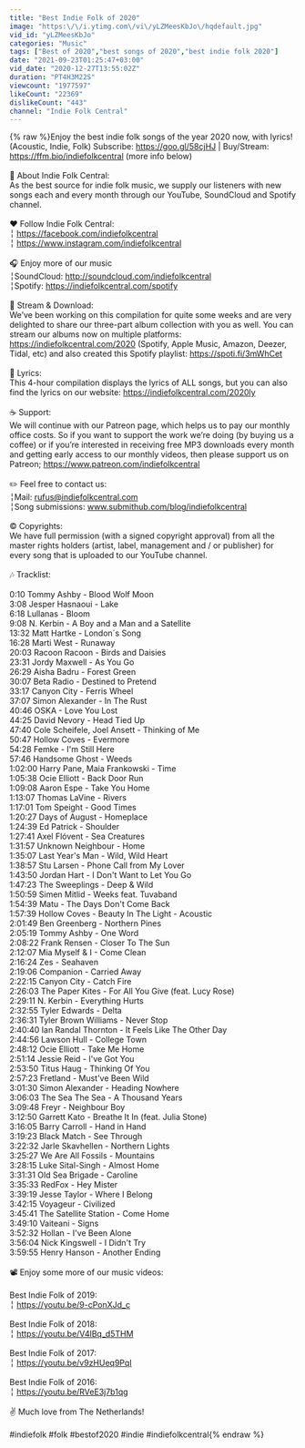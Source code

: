 ```yaml
---
title: "Best Indie Folk of 2020"
image: "https:\/\/i.ytimg.com\/vi\/yLZMeesKbJo\/hqdefault.jpg"
vid_id: "yLZMeesKbJo"
categories: "Music"
tags: ["Best of 2020","best songs of 2020","best indie folk 2020"]
date: "2021-09-23T01:25:47+03:00"
vid_date: "2020-12-27T13:55:02Z"
duration: "PT4H3M22S"
viewcount: "1977597"
likeCount: "22369"
dislikeCount: "443"
channel: "Indie Folk Central"
---
```

{% raw %}Enjoy the best indie folk songs of the year 2020 now, with lyrics! (Acoustic, Indie, Folk) Subscribe: <a rel="nofollow" target="blank" href="https://goo.gl/58cjHJ">https://goo.gl/58cjHJ</a> | Buy/Stream: <a rel="nofollow" target="blank" href="https://ffm.bio/indiefolkcentral">https://ffm.bio/indiefolkcentral</a> (more info below)<br /><br />📖 About Indie Folk Central:<br />As the best source for indie folk music, we supply our listeners with new songs each and every month through our YouTube, SoundCloud and Spotify channel. <br /><br />❤️ Follow Indie Folk Central:<br />╎ <a rel="nofollow" target="blank" href="https://facebook.com/indiefolkcentral">https://facebook.com/indiefolkcentral</a><br />╎ <a rel="nofollow" target="blank" href="https://www.instagram.com/indiefolkcentral">https://www.instagram.com/indiefolkcentral</a><br /><br />🎧 Enjoy more of our music<br />╎SoundCloud: <a rel="nofollow" target="blank" href="http://soundcloud.com/indiefolkcentral">http://soundcloud.com/indiefolkcentral</a><br />╎Spotify: <a rel="nofollow" target="blank" href="https://indiefolkcentral.com/spotify">https://indiefolkcentral.com/spotify</a><br /><br />🎵 Stream &amp; Download:<br />We’ve been working on this compilation for quite some weeks and are very delighted to share our three-part album collection with you as well. You can stream our albums now on multiple platforms: <a rel="nofollow" target="blank" href="https://indiefolkcentral.com/2020">https://indiefolkcentral.com/2020</a> (Spotify, Apple Music, Amazon, Deezer, Tidal, etc) and also created this Spotify playlist: <a rel="nofollow" target="blank" href="https://spoti.fi/3mWhCet">https://spoti.fi/3mWhCet</a><br /><br />📃 Lyrics: <br />This 4-hour compilation displays the lyrics of ALL songs, but you can also find the lyrics on our website: <a rel="nofollow" target="blank" href="https://indiefolkcentral.com/2020ly">https://indiefolkcentral.com/2020ly</a><br /><br />☕ Support:<br />We will continue with our Patreon page, which helps us to pay our monthly office costs. So if you want to support the work we’re doing (by buying us a coffee)  or if you’re interested in receiving free MP3 downloads every month and getting early access to our monthly videos, then please support us on Patreon; <a rel="nofollow" target="blank" href="https://www.patreon.com/indiefolkcentral">https://www.patreon.com/indiefolkcentral</a><br /><br />✏️ Feel free to contact us: <br />╎Mail: rufus@indiefolkcentral.com<br />╎Song submissions: www.submithub.com/blog/indiefolkcentral<br /><br />©️ Copyrights:<br />We have full permission (with a signed copyright approval) from all the master rights holders (artist, label, management and / or publisher) for every song that is uploaded to our YouTube channel.<br /><br />🎶 Tracklist:<br /><br />0:10 Tommy Ashby - Blood Wolf Moon<br />3:08 Jesper Hasnaoui - Lake<br />6:18 Lullanas - Bloom<br />9:08 N. Kerbin - A Boy and a Man and a Satellite<br />13:32 Matt Hartke - London´s Song<br />16:28 Marti West - Runaway<br />20:03 Racoon Racoon - Birds and Daisies<br />23:31 Jordy Maxwell - As You Go<br />26:29 Aisha Badru - Forest Green<br />30:07 Beta Radio - Destined to Pretend<br />33:17 Canyon City - Ferris Wheel<br />37:07 Simon Alexander - In The Rust<br />40:46 OSKA - Love You Lost<br />44:25 David Nevory - Head Tied Up<br />47:40 Cole Scheifele, Joel Ansett - Thinking of Me<br />50:47 Hollow Coves - Evermore<br />54:28 Femke - I'm Still Here<br />57:46 Handsome Ghost - Weeds<br />1:02:00 Harry Pane, Maia Frankowski - Time<br />1:05:38 Ocie Elliott - Back Door Run<br />1:09:08 Aaron Espe - Take You Home<br />1:13:07 Thomas LaVine - Rivers<br />1:17:01 Tom Speight - Good Times<br />1:20:27 Days of August - Homeplace<br />1:24:39 Ed Patrick - Shoulder<br />1:27:41 Axel Flóvent - Sea Creatures<br />1:31:57 Unknown Neighbour - Home<br />1:35:07 Last Year's Man - Wild, Wild Heart<br />1:38:57 Stu Larsen - Phone Call from My Lover<br />1:43:50 Jordan Hart - I Don't Want to Let You Go<br />1:47:23 The Sweeplings - Deep &amp; Wild<br />1:50:59 Simen Mitlid - Weeks feat. Tuvaband<br />1:54:39 Matu - The Days Don't Come Back<br />1:57:39 Hollow Coves - Beauty In The Light - Acoustic<br />2:01:49 Ben Greenberg - Northern Pines<br />2:05:19 Tommy Ashby - One Word<br />2:08:22 Frank Rensen - Closer To The Sun<br />2:12:07 Mia Myself &amp; I - Come Clean<br />2:16:24 Zes - Seahaven<br />2:19:06 Companion - Carried Away<br />2:22:15 Canyon City - Catch Fire<br />2:26:03 The Paper Kites - For All You Give (feat. Lucy Rose)<br />2:29:11 N. Kerbin - Everything Hurts<br />2:32:55 Tyler Edwards - Delta<br />2:36:31 Tyler Brown Williams - Never Stop<br />2:40:40 Ian Randal Thornton - It Feels Like The Other Day<br />2:44:56 Lawson Hull - College Town<br />2:48:12 Ocie Elliott - Take Me Home<br />2:51:14 Jessie Reid - I've Got You<br />2:53:50 Titus Haug - Thinking Of You<br />2:57:23 Fretland - Must've Been Wild<br />3:01:30 Simon Alexander - Heading Nowhere<br />3:06:03 The Sea The Sea - A Thousand Years<br />3:09:48 Freyr - Neighbour Boy<br />3:12:50 Garrett Kato -  Breathe It In (feat. Julia Stone)<br />3:16:05 Barry Carroll - Hand in Hand<br />3:19:23 Black Match - See Through<br />3:22:32 Jarle Skavhellen - Northern Lights<br />3:25:27 We Are All Fossils - Mountains<br />3:28:15 Luke Sital-Singh - Almost Home<br />3:31:31 Old Sea Brigade - Caroline<br />3:35:33 RedFox - Hey Mister<br />3:39:19 Jesse Taylor - Where I Belong<br />3:42:15 Voyageur - Civilized<br />3:45:41 The Satellite Station - Come Home<br />3:49:10 Vaiteani - Signs<br />3:52:32 Hollan - I've Been Alone<br />3:56:04 Nick Kingswell - I Didn't Try<br />3:59:55 Henry Hanson - Another Ending<br /><br />📽️ Enjoy some more of our music videos:  <br /><br />Best Indie Folk of 2019:<br />╎ <a rel="nofollow" target="blank" href="https://youtu.be/9-cPonXJd_c">https://youtu.be/9-cPonXJd_c</a><br /><br />Best Indie Folk of 2018:<br />╎ <a rel="nofollow" target="blank" href="https://youtu.be/V4lBq_d5THM">https://youtu.be/V4lBq_d5THM</a><br /><br />Best Indie Folk of 2017:<br />╎ <a rel="nofollow" target="blank" href="https://youtu.be/v9zHUeq9PqI">https://youtu.be/v9zHUeq9PqI</a><br /><br />Best Indie Folk of 2016:<br />╎ <a rel="nofollow" target="blank" href="https://youtu.be/RVeE3j7b1qg">https://youtu.be/RVeE3j7b1qg</a><br /><br />✌️ Much love from The Netherlands!<br /><br />#indiefolk #folk #bestof2020 #indie #indiefolkcentral{% endraw %}

